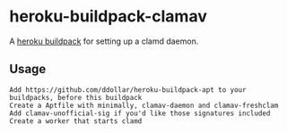 heroku-buildpack-clamav
========================

A [heroku buildpack](http://devcenter.heroku.com/articles/buildpacks) for setting up a clamd daemon.

## Usage
    Add https://github.com/ddollar/heroku-buildpack-apt to your buildpacks, before this buildpack
    Create a Aptfile with minimally, clamav-daemon and clamav-freshclam
    Add clamav-unofficial-sig if you'd like those signatures included
    Create a worker that starts clamd
